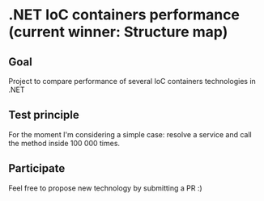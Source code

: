 # .NET IoC containers performance (current winner: Structure map)

## Goal
Project to compare performance of several IoC containers technologies in .NET

## Test principle
For the moment I'm considering a simple case: resolve a service and call the method inside 100 000 times. 

## Participate
Feel free to propose new technology by submitting a PR :) 
